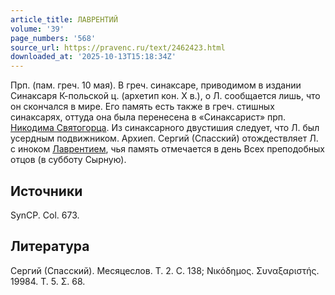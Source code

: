 ```yaml
---
article_title: ЛАВРЕНТИЙ
volume: '39'
page_numbers: '568'
source_url: https://pravenc.ru/text/2462423.html
downloaded_at: '2025-10-13T15:18:34Z'
---
```


Прп. (пам. греч. 10 мая). В греч. синаксаре, приводимом в издании Синаксаря К-польской ц. (архетип кон. X в.), о Л. сообщается лишь, что он скончался в мире. Его память есть также в греч. стишных синаксарях, оттуда она была перенесена в «Синаксарист» прп. [Никодима Святогорца](<https://pravenc.ru/text/Никодим Святогорец.html>). Из синаксарного двустишия следует, что Л. был усердным подвижником. Архиеп. Сергий (Спасский) отождествляет Л. с иноком [Лаврентием](https://pravenc.ru/text/Лаврентий.html), чья память отмечается в день Всех преподобных отцов (в субботу Сырную).

## Источники

SynCP. Col. 673.

## Литература

Сергий (Спасский). Месяцеслов. Т. 2. С. 138; Νικόδημος. Συναξαριστής. 19984. Τ. 5. Σ. 68.
